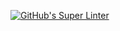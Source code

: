 [![GitHub's Super Linter](https://github.com/ICS20-Programming-EverettB/Unit1-01-HTML-HelloWorld-/workflows/GitHub's%20Super%20Linter/badge.svg)](https://github.com/ICS20-Programming-EverettB/Unit1-01-HTML-HelloWorld-/actions)

